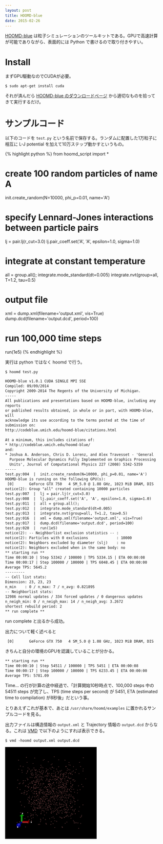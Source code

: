 ```yaml
---
layout: post
title: HOOMD-blue
date: 2015-02-26
---
```


[HOOMD-blue](http://codeblue.umich.edu/hoomd-blue/) は粒子シミュレーションのツールキットである。GPUで高速計算が可能でありながら、表面的には Python で書けるので取り付きやすい。

# Install

まずGPU駆動なのでCUDAが必要。
```
$ sudo apt-get install cuda
```

それが済んだら [HOOMD-blue のダウンロードページ](http://codeblue.umich.edu/hoomd-blue/download.html) から適切なものを拾ってきて実行するだけ。

# サンプルコード

以下のコードを `test.py` という名前で保存する。ランダムに配置した1万粒子に相互に L-J potential を加えて10万ステップ動かすというもの。

{% highlight python %}
from hoomd_script import *

# create 100 random particles of name A
init.create_random(N=10000, phi_p=0.01, name='A')

# specify Lennard-Jones interactions between particle pairs
lj = pair.lj(r_cut=3.0)
lj.pair_coeff.set('A', 'A', epsilon=1.0, sigma=1.0)

# integrate at constant temperature
all = group.all();
integrate.mode_standard(dt=0.005)
integrate.nvt(group=all, T=1.2, tau=0.5)

# output file
xml = dump.xml(filename='output.xml', vis=True)
dump.dcd(filename='output.dcd', period=100)

# run 100,000 time steps
run(1e5)
{% endhighlight %}

実行は python ではなく hoomd で行う。

```
$ hoomd test.py
```

```
HOOMD-blue v1.0.1 CUDA SINGLE MPI SSE
Compiled: 09/09/2014
Copyright 2009-2014 The Regents of the University of Michigan.
-----
All publications and presentations based on HOOMD-blue, including any reports
or published results obtained, in whole or in part, with HOOMD-blue, will
acknowledge its use according to the terms posted at the time of submission on:
http://codeblue.umich.edu/hoomd-blue/citations.html

At a minimum, this includes citations of:
* http://codeblue.umich.edu/hoomd-blue/
and:
* Joshua A. Anderson, Chris D. Lorenz, and Alex Travesset - 'General
  Purpose Molecular Dynamics Fully Implemented on Graphics Processing
  Units', Journal of Computational Physics 227 (2008) 5342-5359
-----
test.py:004  |  init.create_random(N=10000, phi_p=0.01, name='A')
HOOMD-blue is running on the following GPU(s):
 [0]       GeForce GTX 750   4 SM_5.0 @ 1.08 GHz, 1023 MiB DRAM, DIS
notice(2): Group "all" created containing 10000 particles
test.py:007  |  lj = pair.lj(r_cut=3.0)
test.py:008  |  lj.pair_coeff.set('A', 'A', epsilon=1.0, sigma=1.0)
test.py:011  |  all = group.all();
test.py:012  |  integrate.mode_standard(dt=0.005)
test.py:013  |  integrate.nvt(group=all, T=1.2, tau=0.5)
test.py:016  |  xml = dump.xml(filename='output.xml', vis=True)
test.py:017  |  dump.dcd(filename='output.dcd', period=100)
test.py:020  |  run(1e5)
notice(2): -- Neighborlist exclusion statistics -- :
notice(2): Particles with 0 exclusions             : 10000
notice(2): Neighbors excluded by diameter (slj)    : no
notice(2): Neighbors excluded when in the same body: no
** starting run **
Time 00:00:10 | Step 53342 / 100000 | TPS 5334.15 | ETA 00:00:08
Time 00:00:17 | Step 100000 / 100000 | TPS 6048.45 | ETA 00:00:00
Average TPS: 5645.2
---------
-- Cell list stats:
Dimension: 23, 23, 23
n_min    : 0 / n_max: 7 / n_avg: 0.821895
-- Neighborlist stats:
12986 normal updates / 334 forced updates / 0 dangerous updates
n_neigh_min: 0 / n_neigh_max: 14 / n_neigh_avg: 3.2672
shortest rebuild period: 2
** run complete **
```

run complete と出るから成功。

出力について軽く述べると

```
 [0]       GeForce GTX 750   4 SM_5.0 @ 1.08 GHz, 1023 MiB DRAM, DIS
```

きちんと自分の環境のGPUを認識していることが分かる。

```
** starting run **
Time 00:00:10 | Step 54511 / 100000 | TPS 5451 | ETA 00:00:08
Time 00:00:17 | Step 100000 / 100000 | TPS 6233.45 | ETA 00:00:00
Average TPS: 5781.09
```

Time... の行が計算の途中経過で、「計算開始10秒時点で、100,000 steps 中の 54511 steps が完了し、TPS (time steps per second) が 5451, ETA (estimated time to compilation) が8秒後」だという事。

とりあえずこれが基本で、あとは `/usr/share/hoomd/examples` に置かれるサンプルコードを見る。

出力ファイルは構造情報の `output.xml` と Trajectory 情報の `output.dcd` からなる。これは [VMD](http://www.ks.uiuc.edu/Research/vmd/) で以下のようにすれば表示できる。

```
$ vmd -hoomd output.xml output.dcd
```

![movie](/images/hoomd-movie.gif)

